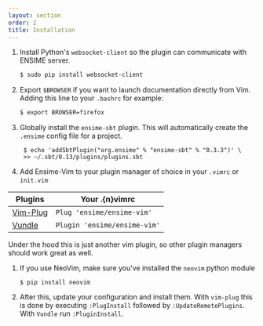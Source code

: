 ```yaml
---
layout: section
order: 2
title: Installation
---
```


1. Install Python's `websocket-client` so the plugin can communicate with ENSIME server.
    ```bash
    $ sudo pip install websocket-client
    ```
1. Export `$BROWSER` if you want to launch documentation directly from Vim. Adding this line to your `.bashrc` for example:
    ```bash
    $ export BROWSER=firefox
    ```
1. Globally install the `ensime-sbt` plugin. This will automatically create the `.ensime` config file for a project.
   ```
    $ echo 'addSbtPlugin("org.ensime" % "ensime-sbt" % "0.3.3")' \
    >> ~/.sbt/0.13/plugins/plugins.sbt
   ```
1.  Add Ensime-Vim to your plugin manager of choice in your `.vimrc` or `init.vim`

Plugins                                           |Your .{n}vimrc
--------------------------------------------------|-------------------------------
[Vim-Plug](https://github.com/junegunn/vim-plug)  | `Plug 'ensime/ensime-vim'`
[Vundle](https://github.com/VundleVim/Vundle.vim) | `Plugin 'ensime/ensime-vim'`
  
  Under the hood this is just another vim plugin, so other plugin managers should work great as well.

1. If you use NeoVim, make sure you've installed the `neovim` python module
   ```
   $ pip install neovim
   ```
1. After this, update your configuration and install them. With `vim-plug` this is done
by executing `:PlugInstall` followed by `:UpdateRemotePlugins`. With `Vundle` run `:PluginInstall`.
